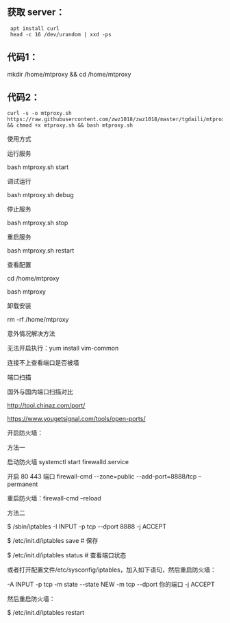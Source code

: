 ## 获取 server：
     apt install curl
     head -c 16 /dev/urandom | xxd -ps
     

## 代码1：
   mkdir /home/mtproxy && cd /home/mtproxy
## 代码2：
    curl -s -o mtproxy.sh https://raw.githubusercontent.com/zwz1018/zwz1018/master/tgdaili/mtproxy.sh && chmod +x mtproxy.sh && bash mtproxy.sh
 使用方式

运行服务

bash mtproxy.sh start

调试运行

bash mtproxy.sh debug

停止服务

bash mtproxy.sh stop

重启服务
 
 bash mtproxy.sh restart

查看配置

 cd /home/mtproxy
 
 bash mtproxy 

卸载安装
 
 rm -rf /home/mtproxy
 
意外情况解决方法
 
 

无法开启执行：yum install vim-common
 

连接不上查看端口是否被墙
 

端口扫描

国外与国内端口扫描对比

 http://tool.chinaz.com/port/

 https://www.yougetsignal.com/tools/open-ports/
 

开启防火墙：

 方法一

 
 启动防火墙   systemctl start firewalld.service
 
 开启 80 443 端口  firewall-cmd --zone=public --add-port=8888/tcp –permanent
 
 重启防火墙：firewall-cmd –reload

方法二
 
 $ /sbin/iptables -I INPUT -p tcp --dport 8888 -j ACCEPT
 
 $ /etc/init.d/iptables save      # 保存

 $ /etc/init.d/iptables status    # 查看端口状态

或者打开配置文件/etc/sysconfig/iptables，加入如下语句，然后重启防火墙：
 
 -A INPUT -p tcp -m state --state NEW -m tcp --dport 你的端口 -j ACCEPT

然后重启防火墙：
 
 $ /etc/init.d/iptables restart
